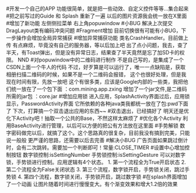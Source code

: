 #开发一个自己的APP
    功能很简单，就是把一些动效、自定义控件等等...集合起来
#把之前写过的Guide 和 Splash 重新了一遍
    以后的图片资源我会统一放在X里面
#增加了新功能
    左侧侧拉菜单
    右上角popuwindow
#小BUG
    解决上次提交DragLayout类有编码冲突问题
#Fragment增加
    目前切换很有可能有小BUG，下一步操作会增加全局异常捕获
#增加异常捕获功能
    类名CrashHandler。目前做上传 有点麻烦，毕竟没有自己的服务器，等以后加上吧
    出了点小问题，我去，查了半天，有Toast弹出，但是没有异常日志，结果查了半天竟然是忘了加SD卡的权限。
    NND
#对popuwindow中的二维码进行制作
    不是自己写的，是集成了一个CSDN上面一个牛人的代码
    不过，好歹算是可以运行了，唯一一点缺陷是，获取相册扫描二维码的时候，如果不是一个二维码会报错，
    这个也很好处理，但是我现在时间有限，先放一放吧
    这个有很多类，应该是Google内部的一些类，我把他们统一放在了一个包下面
            ：com.mining.app.zxing
    增加了一个jar文件,是二维码所需的jar包
            ：core.jar
#增加应用锁
    进入应用，SplashActivity界面过后，应用锁显示，PasswordActivity界面
    它所依赖的各种java类我都统一放在了包:pwd下面了
    下次，打算搞一个双击退出应用的东西~~
#双击退出，已经搞好了
    明天还是优化下Activity吧！抽取一个公共的Base，不然这样太麻烦了
#优化各个Activity
    利用BaseActivity进行管理，以后可以方便的把公有方法放在这里面
#手势解锁
    数字密码做完以后，就搞了这个。这个思路真的很复杂，目前我没有搞到完美，只能说一般般
    更严谨的思路，还需要以后去完善
#解决小BUG
    广告页面如果跳过倒计时，会有二次跳转。需要加一个判断即可！常量:CLOSE_TIMER
#设置中心增加控制按钮
    数字锁控制:isSettingNumber
    手势锁控制:isSettingGesture
    可以对数字锁，手势锁进行控制。应用逻辑有4个状态。
        1. 第一个流程全为True开启状态
        2. 第二个流程全为False关闭状态
        3. 第三个流程，数字锁开启，手势锁关闭，跳过手势锁
        4. 第四个流程，数字锁关闭，手势锁开启，跳过数字锁
#在splash界面增加了一个动画
    让图片随着时间进行慢慢变大。有个渐变效果和增大1.2倍的效果